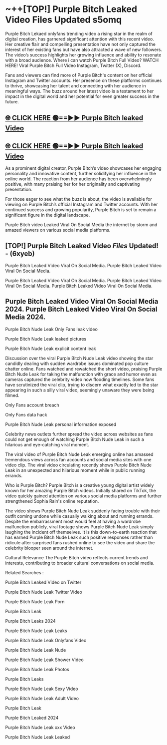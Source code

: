 # ~++[TOP!] Purple Bitch Leaked Video Files Updated s5omq

 Purple Bitch Lekaed onlyfans trending video a rising star in the realm of digital creation, has garnered significant attention with this recent video. Her creative flair and compelling presentation have not only captured the interest of her existing fans but have also attracted a wave of new followers. The video’s success highlights her growing influence and ability to resonate with a broad audience.
Where i can watch  Purple Bitch Full Video? WATCH HERE! Viral  Purple Bitch Full Video Instagram, Twitter (X), Discord.


Fans and viewers can find more of  Purple Bitch's content on her official Instagram and Twitter accounts. Her presence on these platforms continues to thrive, showcasing her talent and connecting with her audience in meaningful ways. The buzz around her latest video is a testament to her impact in the digital world and her potential for even greater success in the future.


## [🌐 CLICK HERE 🟢==►►  Purple Bitch leaked Video ](https://onlyclips.site?title=Purple_Bitch&ref=git)

## [🌐 CLICK HERE 🟢==►►  Purple Bitch leaked Video ](https://onlyclips.site?title=Purple_Bitch&ref=git)


As a prominent digital creator,  Purple Bitch’s video showcases her engaging personality and innovative content, further solidifying her influence in the online world. The reaction from her audience has been overwhelmingly positive, with many praising her for her originality and captivating presentation.

For those eager to see what the buzz is about, the video is available for viewing on  Purple Bitch’s official Instagram and Twitter accounts. With her continued success and growing popularity,  Purple Bitch is set to remain a significant figure in the digital landscape.


  Purple Bitch video Leaked Viral On Social Media the internet by storm and amazed viewers on various social media platforms.


## [TOP!]  Purple Bitch Leaked Video *Files* Updated! - (6xyeb) 

 Purple Bitch Leaked Video Viral On Social Media. Purple Bitch Leaked Video Viral On Social Media.

 Purple Bitch Leaked Video Viral On Social Media. Purple Bitch Leaked Video Viral On Social Media. Purple Bitch Leaked Video Viral On Social Media.


##  Purple Bitch Leaked Video Viral On Social Media 2024. Purple Bitch Leaked Video Viral On Social Media 2024.
 Purple Bitch Nude Leak Only Fans leak video

 Purple Bitch Nude Leak leaked pictures

 Purple Bitch Nude Leak explicit content leak

Discussion over the viral  Purple Bitch Nude Leak video showing the star candidly dealing with sudden wardrobe issues dominated pop culture chatter online. Fans watched and rewatched the short video, praising  Purple Bitch Nude Leak for taking the malfunction with grace and humor even as cameras captured the celebrity video now flooding timelines. Some fans have scrutinized the viral clip, trying to discern what exactly led to the star appearing in such a silly viral video, seemingly unaware they were being filmed.


Only Fans account breach

Only Fans data hack

 Purple Bitch Nude Leak personal information exposed

Celebrity news outlets further spread the video across websites as fans could not get enough of watching  Purple Bitch Nude Leak in such a hilarious and eye-catching viral moment.


The viral video of  Purple Bitch Nude Leak emerging online has amassed tremendous views across fan accounts and social media sites with one video clip. The viral video circulating recently shows  Purple Bitch Nude Leak in an unexpected and hilarious moment while in public running errands.


Who is  Purple Bitch?  Purple Bitch is a creative young digital artist widely known for her amazing  Purple Bitch videos. Initially shared on TikTok, the video quickly gained attention on various social media platforms and further strengthened Sophia Rain's online reputation.

The video shows  Purple Bitch Nude Leak suddenly facing trouble with their outfit coming undone while casually walking about and running errands. Despite the embarrassment most would feel at having a wardrobe malfunction publicly, viral footage shows  Purple Bitch Nude Leak simply laughing the incident off themselves. It is this down-to-earth reaction that has earned  Purple Bitch Nude Leak such positive responses rather than ridicule after surprised fans rushed online to see the video and share the celebrity blooper seen around the internet.

Cultural Relevance The  Purple Bitch video reflects current trends and interests, contributing to broader cultural conversations on social media.

Related Searches :

 Purple Bitch Leaked Video on Twitter

 Purple Bitch Nude Leak Twitter Video

 Purple Bitch Nude Leak Porn

 Purple Bitch Leak 

 Purple Bitch Leaks 2024

 Purple Bitch Nude Leak Leaks

 Purple Bitch Nude Leak Onlyfans Video

 Purple Bitch Nude Leak Nude

 Purple Bitch Nude Leak Shower Video

 Purple Bitch Nude Leak Photos

 Purple Bitch Leaks

 Purple Bitch Nude Leak Sexy Video

 Purple Bitch Nude Leak Adult Video

 Purple Bitch Leak

 Purple Bitch Leaked 2024

 Purple Bitch Nude Leak xxx Video

 Purple Bitch Nude Leak Leaked